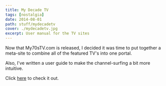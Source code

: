 ```yaml
---
title: My Decade TV
tags: [nostalgia]
date: 2014-08-01
path: stuff/mydecadetv
cover: ./mydecadetv.jpg
excerpt: User manual for the TV sites
---
```


Now that My70sTV.com is released, I decided it was time to put together a meta-site to combine all of the featured TV's into one portal.

Also, I've written a user guide to make the channel-surfing a bit more intuitive.

Click [here](https://mydecadetv.com) to check it out.
